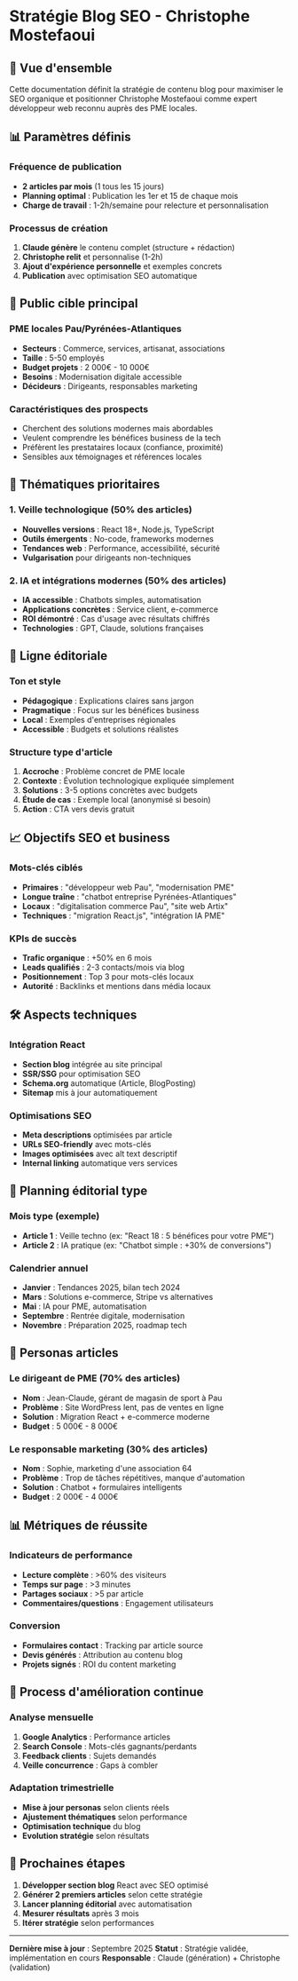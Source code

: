 # Stratégie Blog SEO - Christophe Mostefaoui

## 🎯 Vue d'ensemble

Cette documentation définit la stratégie de contenu blog pour maximiser le SEO organique et positionner Christophe Mostefaoui comme expert développeur web reconnu auprès des PME locales.

## 📊 Paramètres définis

### Fréquence de publication

- **2 articles par mois** (1 tous les 15 jours)
- **Planning optimal** : Publication les 1er et 15 de chaque mois
- **Charge de travail** : 1-2h/semaine pour relecture et personnalisation

### Processus de création

1. **Claude génère** le contenu complet (structure + rédaction)
2. **Christophe relit** et personnalise (1-2h)
3. **Ajout d'expérience personnelle** et exemples concrets
4. **Publication** avec optimisation SEO automatique

## 🎯 Public cible principal

### PME locales Pau/Pyrénées-Atlantiques

- **Secteurs** : Commerce, services, artisanat, associations
- **Taille** : 5-50 employés
- **Budget projets** : 2 000€ - 10 000€
- **Besoins** : Modernisation digitale accessible
- **Décideurs** : Dirigeants, responsables marketing

### Caractéristiques des prospects

- Cherchent des solutions modernes mais abordables
- Veulent comprendre les bénéfices business de la tech
- Préfèrent les prestataires locaux (confiance, proximité)
- Sensibles aux témoignages et références locales

## 📝 Thématiques prioritaires

### 1. Veille technologique (50% des articles)

- **Nouvelles versions** : React 18+, Node.js, TypeScript
- **Outils émergents** : No-code, frameworks modernes
- **Tendances web** : Performance, accessibilité, sécurité
- **Vulgarisation** pour dirigeants non-techniques

### 2. IA et intégrations modernes (50% des articles)

- **IA accessible** : Chatbots simples, automatisation
- **Applications concrètes** : Service client, e-commerce
- **ROI démontré** : Cas d'usage avec résultats chiffrés
- **Technologies** : GPT, Claude, solutions françaises

## 🎨 Ligne éditoriale

### Ton et style

- **Pédagogique** : Explications claires sans jargon
- **Pragmatique** : Focus sur les bénéfices business
- **Local** : Exemples d'entreprises régionales
- **Accessible** : Budgets et solutions réalistes

### Structure type d'article

1. **Accroche** : Problème concret de PME locale
2. **Contexte** : Évolution technologique expliquée simplement
3. **Solutions** : 3-5 options concrètes avec budgets
4. **Étude de cas** : Exemple local (anonymisé si besoin)
5. **Action** : CTA vers devis gratuit

## 📈 Objectifs SEO et business

### Mots-clés ciblés

- **Primaires** : "développeur web Pau", "modernisation PME"
- **Longue traîne** : "chatbot entreprise Pyrénées-Atlantiques"
- **Locaux** : "digitalisation commerce Pau", "site web Artix"
- **Techniques** : "migration React.js", "intégration IA PME"

### KPIs de succès

- **Trafic organique** : +50% en 6 mois
- **Leads qualifiés** : 2-3 contacts/mois via blog
- **Positionnement** : Top 3 pour mots-clés locaux
- **Autorité** : Backlinks et mentions dans média locaux

## 🛠 Aspects techniques

### Intégration React

- **Section blog** intégrée au site principal
- **SSR/SSG** pour optimisation SEO
- **Schema.org** automatique (Article, BlogPosting)
- **Sitemap** mis à jour automatiquement

### Optimisations SEO

- **Meta descriptions** optimisées par article
- **URLs SEO-friendly** avec mots-clés
- **Images optimisées** avec alt text descriptif
- **Internal linking** automatique vers services

## 📅 Planning éditorial type

### Mois type (exemple)

- **Article 1** : Veille techno (ex: "React 18 : 5 bénéfices pour votre PME")
- **Article 2** : IA pratique (ex: "Chatbot simple : +30% de conversions")

### Calendrier annuel

- **Janvier** : Tendances 2025, bilan tech 2024
- **Mars** : Solutions e-commerce, Stripe vs alternatives
- **Mai** : IA pour PME, automatisation
- **Septembre** : Rentrée digitale, modernisation
- **Novembre** : Préparation 2025, roadmap tech

## 🎯 Personas articles

### Le dirigeant de PME (70% des articles)

- **Nom** : Jean-Claude, gérant de magasin de sport à Pau
- **Problème** : Site WordPress lent, pas de ventes en ligne
- **Solution** : Migration React + e-commerce moderne
- **Budget** : 5 000€ - 8 000€

### Le responsable marketing (30% des articles)

- **Nom** : Sophie, marketing d'une association 64
- **Problème** : Trop de tâches répétitives, manque d'automation
- **Solution** : Chatbot + formulaires intelligents
- **Budget** : 2 000€ - 4 000€

## 📊 Métriques de réussite

### Indicateurs de performance

- **Lecture complète** : >60% des visiteurs
- **Temps sur page** : >3 minutes
- **Partages sociaux** : >5 par article
- **Commentaires/questions** : Engagement utilisateurs

### Conversion

- **Formulaires contact** : Tracking par article source
- **Devis générés** : Attribution au contenu blog
- **Projets signés** : ROI du content marketing

## 🔄 Process d'amélioration continue

### Analyse mensuelle

1. **Google Analytics** : Performance articles
2. **Search Console** : Mots-clés gagnants/perdants
3. **Feedback clients** : Sujets demandés
4. **Veille concurrence** : Gaps à combler

### Adaptation trimestrielle

- **Mise à jour personas** selon clients réels
- **Ajustement thématiques** selon performance
- **Optimisation technique** du blog
- **Evolution stratégie** selon résultats

## 🚀 Prochaines étapes

1. **Développer section blog** React avec SEO optimisé
2. **Générer 2 premiers articles** selon cette stratégie
3. **Lancer planning éditorial** avec automatisation
4. **Mesurer résultats** après 3 mois
5. **Itérer stratégie** selon performances

---

**Dernière mise à jour** : Septembre 2025
**Statut** : Stratégie validée, implémentation en cours
**Responsable** : Claude (génération) + Christophe (validation)

